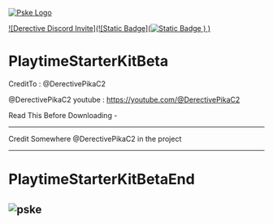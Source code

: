 [![Pske Logo](https://raw.githubusercontent.com/SohamTeamIndiaOfficial/StarterKitST/refs/heads/main/logo_image.png)](https://youtube.com/@DerectivePikaC2)

[![Derective Discord Invite](![Static Badge](![Static Badge](https://img.shields.io/badge/discord?logo=data%3Aimage%2Fpng%3Bbase64%2CiVBORw0KGgoAAAANSUhEUgAAAJQAAACUCAMAAABC4vDmAAAAclBMVEVYZfL%2F%2F%2F9WY%2FJRX%2FJTYfJPXfJJWPFMW%2FFFVfFpdPNhbfP9%2Ff%2F39%2F5DU%2FHn6P2%2BwvluePOIkPWlq%2Fc%2BT%2FHb3fzR1PtmcfPN0Pp%2Bh%2FTf4fzs7f2Yn%2FeFjfVyfPM4SvBbaPKdo%2FbFyPp4gfSrsfi3u%2FmPl%2FbtiDEhAAAIwklEQVR4nNVca7eqIBBFEFAkrcw0e2r6%2F%2F%2Fi1Z6ivCyrc%2Fens5Zl%2BwzDMC8GOO%2BAh6skOm8X2XzNjuDI5uVie66SVcjfei14nVC63O0ZJoQi5EIIAQAQughTQhDb75bp68ReIxUWJ3DwsNsykQK62Ivhtgi%2FRSqvMkawkk%2BHGSUsq%2FLPkwqj8kBcM6E7XHLYV2PlNY7UZsEIsmd0BSJssfkUKR758WhGN16xX4zQe2tSvPLpiGXrw6V%2BZU3LkhSPmGeh2jpA72hLy45U6tM3KV1oYT8NpiK12c0moHShFe9Wk5AKzghPQ6kFQmezsIykVnMykZhuIHOjsAykgiV60QqogdDSICw9qTx7d8%2FJAL1Mf%2FZoSSV4cjFdgVD6KqnlFHZADkhPL5Hi9cQaLrIitdqSKkkFe%2FI5Si3IXslKRWrjT2ic5MC%2ByndQkMrZxzk16n5UOFpyUqvjGw6BPdyj3I5KSeXHD5mCPhCQykpGasO%2BIqcW7lGmVxJS%2FPM6%2FgRaS%2FbgkBTff5FTswcllmFIqv6wfeqD1GZSyy9zalgNTpw%2BqcQmypwWkPZP5x6pHH2dU%2Bu7hzpSQfYlAyUCZYGG1NL7BScAvKWaVKJOo3wW0E1UpPj6J4vXAvlcQer71uAJspST2vxq8VpAtJKRCnY%2FW7wWaBdISKXxLzkBEKdDUnz%2Bw8VrAZ%2B6%2FiAV0VdepHzwwn%2BIqz4pfhz5GogJYr5CDZHPkFWuVnjjkfdIVaNsuUtiUFdpmDPpD7vrPEyrBYjJqA3tVSKpfG3%2FbUxZVoXXvRJJHUIcXffz5pytqb1aPLQKjNMo6Hpx3UnZt6sOr3Dd2x8AsufuzovtzLOVF40EUr5VqAApKHtZ3upAIfPn%2B7LMsrLcz9fMpYdI%2BAgvMmCXlXDXXVIbKxtFyWkQp%2FEqXW1yzoNGOEHAeb5J0vPA696cPKuliDcdUgsbY463%2Fd8ag61NOIIWT1Ihs%2FiCKwuG7MGtthILH6QiG%2FdgZpPX1WBlY3RI9CBVWqweHUZCI1FbqBUq76Tyg%2FnTcP1CiUyElS085DdSlcXqPaztG6hm5t8h1Y1UZjZSaP8%2BJys1cbMrKZu9h4spSBUWZqHdfw2pwrx6KJuCU7MmZlGR4kLqZOb%2Frjm4Y2XWKny6kDI7ZHgxDafm6DAKAIKWFDefe%2Fr6wBik5vU78IZUYrS07iRb74q9cad7SUNqaZTobDJBNaIyahVeNqR2Ju7u%2FL3OFQF8bvy5nQN4adJzep6Ok%2BOcTScgLDkwmk4I3z71ugiNm52FYGVSqakM5x1GA4pXIDHZ8ynVvIUxPUASYHLwIJt09doai2H9SARMiveeZy6DyVunZ2D6yDT%2BQReRQanwFhgCGeiqVi8vKnUjme5hbohN0QKUemOmOmJWc0IpJaW0uLkpLw99hW9hsJ9uBnw9bSK3nBW9ChjJVjfC94fR8KHTVvG1Pwl9YPDmZ1JRRI9tDQ8DVsXh%2FkoYS1kZvCq4BvJkzuMDR5lKhZ0vDUxGrnt4%2FYQ62Xb9EjhqWXfTo09su%2FInYrVATHxTmUHhhkjlaCCFpY0WQhcFXAu8A1H0RPZ9gxlqSGlFKVXVUDwoDoJn04tsY5lhqN4klUje2XPUxKiip8Uz6Qv0pBjQZ6qRzL9LRQda%2FN1EJOXJjvNcSwrO9cYTIskr%2B8IQV6iXf4ulBlRr091Sf8zc830iuKA20BMUnYuMD9KmMq3ONMeMdicoAj4hfY534kPBiVPkILRJheZA1rouitYrIdDHPa0pui8c1Kyv0EqicV20Th6RJ4CC7PlSuus%2FzZ6ssNT2GqKHxsnTusOe%2FER1OLu%2FlfqD%2FcnXj4dMEZxpM2KNO6wNHKQbukWeEQwhxFTWh5hn9PKQZCqXqtBF5U3goA2xNNmWqGbHdV0ofrReH1mtELMzsHQimhCL7zXbU5cCCjjnyiZS7cOBhRUA91wftk%2BVl%2BpD51G1Ybs2weH9gNQlwaFb319Iqtlc%2BqTZL0jFbdLM0TinUsdjAmgU%2FZpeFJ3bniiLz5DS2Kk2ItenrBXHzNvQWPRbylpjPuX5ss3G6vpEi2AjDdE0Z98tua8pg0i9hArhhaWuJQuKZMI%2BKUndyyAaYUJZABzWlBC8XBkyoXx1Rs3nasn5V6ib7B4FI01pDVJZ23iSHTDB5bCi3PnIKUOEHnYSkQZbTZn7UVpz9hpHEPeduKu0tgxBPIvny3QTdk%2B5IA9XxYnFM%2BRidpLFxynSOFPPIqTevWmEJY296%2FY%2FcakH12W2qE%2FL83l5qhfZniHvcmkLSb%2FGa203wLWsaFPYxrNhUf9Z57z0SSCMKcUIuc84RVZL5eeZPrrqFLZNLQCQ7Iv%2B%2B8%2FGQsXQnhR7w7WJbguAuVkCztaFYJxy8%2FUsOBNExQvf%2BB2hWcKircSlZVdatUWRE3cL9EVpvh7o%2Bk6XVGFRnndn4Hw3OnYNO%2FeGGic8H20uvvUacLghy3gFpCxL2lXkdi3GELYbJEh2zOoKTr9VybapC7ozuEzznWUfPd7xdAlmlm2R%2FaauEe1vkCL7DjDoI%2Bu7U8P2N6ca0Sg4oqdtxEcfGviHWio7tc6%2F3Xz6N9t0ndUvrhLcAWHHRf0zrd%2Fdg1Joklc1uH4eaB4oSDmrn10nQIIT%2B%2FcvXjj8R1dUdlxDygm%2Ff8GoXbyej%2FoXrj0Nai1%2F4YLYwG3%2B%2FVU6SQPpf3Lp8Ls2FPuSZIn0Iut3Lvy2cJnlRdZvXvmV1s3%2Fo8vRX5IVVjUc%2FfTCvap0oxxNwD89moCWyiTl%2FzXEwfnsuAusa4nUDgZJPzYYRNrvYEeqHaHyAUrQU1YnbUj9yWEzDRJ%2FWn2H74%2Flcdo8pTuhsDCcYoCR0456iicSlhtbTTezGooVTDMUy8V7u%2FKJ7fiwCrw%2FPoxFloWmLw5ai6YetHahFa1fHEkHPzWS7oK%2FN7zvgtFjDunHxxxeMG4g5PkLAyGvMI3OhF8fnXnDc8govg0Zhbchox79yZDRBzHZONbo7XGs%2FwCeLYV%2BXnxTZAAAAABJRU5ErkJggg%3D%3D&logoSize=20&link=https%3A%2F%2Fdiscord.gg%2F5eNpdfhp)
)
)]()

# PlaytimeStarterKitBeta
CreditTo : @DerectivePikaC2

@DerectivePikaC2 youtube : https://youtube.com/@DerectivePikaC2

Read This Before Downloading - 

-----------------------------------------------------------------------

Credit Somewhere @DerectivePikaC2 in the project

-----------------------------------------------------------------------

# PlaytimeStarterKitBetaEnd

## ![pske](https://raw.githubusercontent.com/SohamTeamIndiaOfficial/StarterKitST/refs/heads/main/logo_image.png)
